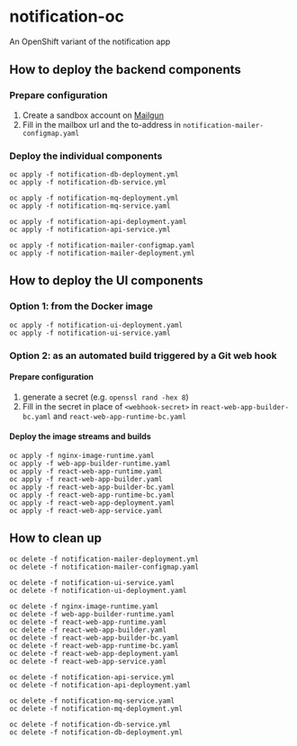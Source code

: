 # notification-oc
An OpenShift variant of the notification app

## How to deploy the backend components

### Prepare configuration
1. Create a sandbox account on [Mailgun](https://www.mailgun.com/)
1. Fill in the mailbox url and the to-address in `notification-mailer-configmap.yaml`

### Deploy the individual components
```
oc apply -f notification-db-deployment.yml
oc apply -f notification-db-service.yml

oc apply -f notification-mq-deployment.yml
oc apply -f notification-mq-service.yaml

oc apply -f notification-api-deployment.yaml
oc apply -f notification-api-service.yml

oc apply -f notification-mailer-configmap.yaml
oc apply -f notification-mailer-deployment.yml
```

## How to deploy the UI components

### Option 1: from the Docker image
```
oc apply -f notification-ui-deployment.yaml
oc apply -f notification-ui-service.yaml
```

### Option 2: as an automated build triggered by a Git web hook

#### Prepare configuration
1. generate a secret (e.g. `openssl rand -hex 8`)
1. Fill in the secret in place of `<webhook-secret>` in `react-web-app-builder-bc.yaml` and `react-web-app-runtime-bc.yaml`

#### Deploy the image streams and builds
```
oc apply -f nginx-image-runtime.yaml
oc apply -f web-app-builder-runtime.yaml
oc apply -f react-web-app-runtime.yaml
oc apply -f react-web-app-builder.yaml
oc apply -f react-web-app-builder-bc.yaml
oc apply -f react-web-app-runtime-bc.yaml
oc apply -f react-web-app-deployment.yaml
oc apply -f react-web-app-service.yaml
```


## How to clean up
```
oc delete -f notification-mailer-deployment.yml
oc delete -f notification-mailer-configmap.yaml

oc delete -f notification-ui-service.yaml
oc delete -f notification-ui-deployment.yaml

oc delete -f nginx-image-runtime.yaml
oc delete -f web-app-builder-runtime.yaml
oc delete -f react-web-app-runtime.yaml
oc delete -f react-web-app-builder.yaml
oc delete -f react-web-app-builder-bc.yaml
oc delete -f react-web-app-runtime-bc.yaml
oc delete -f react-web-app-deployment.yaml
oc delete -f react-web-app-service.yaml

oc delete -f notification-api-service.yml
oc delete -f notification-api-deployment.yaml

oc delete -f notification-mq-service.yaml
oc delete -f notification-mq-deployment.yml

oc delete -f notification-db-service.yml
oc delete -f notification-db-deployment.yml
```
